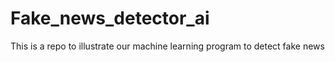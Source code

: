 # Fake_news_detector_ai
This is a repo to illustrate our machine learning program to detect fake news

